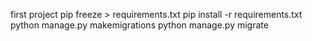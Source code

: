 first project 
pip freeze > requirements.txt
pip install -r requirements.txt
python manage.py makemigrations
python manage.py migrate

